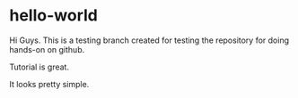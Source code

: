 # hello-world


Hi Guys. This is a testing branch created for testing the repository for doing hands-on on github.

Tutorial is great.

It looks pretty simple.
